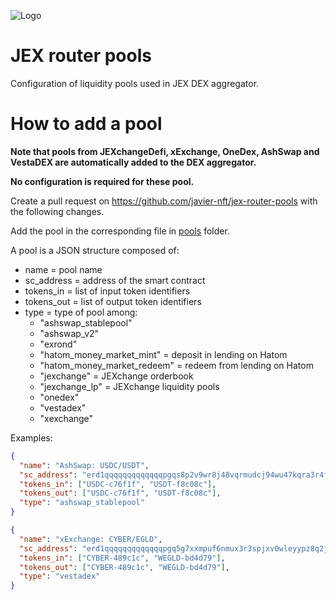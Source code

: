 ![Logo](https://app.jexchange.io/logo256.png)

# JEX router pools

Configuration of liquidity pools used in JEX DEX aggregator.

# How to add a pool

**Note that pools from JEXchangeDefi, xExchange, OneDex, AshSwap and VestaDEX are automatically added to the DEX aggregator.**

**No configuration is required for these pool.**

Create a pull request on https://github.com/javier-nft/jex-router-pools with the following changes.

Add the pool in the corresponding file in [pools]() folder.

A pool is a JSON structure composed of:

- name = pool name
- sc_address = address of the smart contract
- tokens_in = list of input token identifiers
- tokens_out = list of output token identifiers
- type = type of pool among:
  - "ashswap_stablepool"
  - "ashswap_v2"
  - "exrond"
  - "hatom_money_market_mint" = deposit in lending on Hatom
  - "hatom_money_market_redeem" = redeem from lending on Hatom
  - "jexchange" = JEXchange orderbook
  - "jexchange_lp" = JEXchange liquidity pools
  - "onedex"
  - "vestadex"
  - "xexchange"

Examples:

```json
{
  "name": "AshSwap: USDC/USDT",
  "sc_address": "erd1qqqqqqqqqqqqqpgqs8p2v9wr8j48vqrmudcj94wu47kqra3r4fvshfyd9c",
  "tokens_in": ["USDC-c76f1f", "USDT-f8c08c"],
  "tokens_out": ["USDC-c76f1f", "USDT-f8c08c"],
  "type": "ashswap_stablepool"
}
```

```json
{
  "name": "xExchange: CYBER/EGLD",
  "sc_address": "erd1qqqqqqqqqqqqqpgq5g7xxmpuf6nmux3r3spjxv0wleyypz8q2jpsyc3nh8",
  "tokens_in": ["CYBER-489c1c", "WEGLD-bd4d79"],
  "tokens_out": ["CYBER-489c1c", "WEGLD-bd4d79"],
  "type": "vestadex"
}
```

